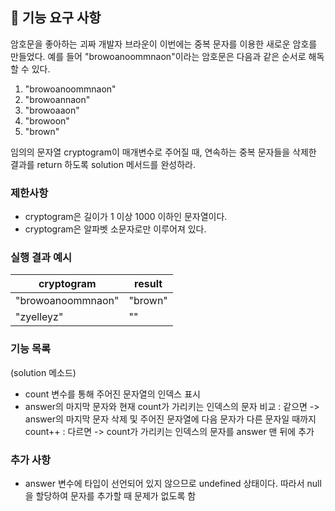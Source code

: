 ## 🚀 기능 요구 사항

암호문을 좋아하는 괴짜 개발자 브라운이 이번에는 중복 문자를 이용한 새로운 암호를 만들었다. 예를 들어 "browoanoommnaon"이라는 암호문은 다음과 같은 순서로 해독할 수 있다.

1. "browoanoommnaon"
2. "browoannaon"
3. "browoaaon"
4. "browoon"
5. "brown"

임의의 문자열 cryptogram이 매개변수로 주어질 때, 연속하는 중복 문자들을 삭제한 결과를 return 하도록 solution 메서드를 완성하라.

### 제한사항

- cryptogram은 길이가 1 이상 1000 이하인 문자열이다.
- cryptogram은 알파벳 소문자로만 이루어져 있다.

### 실행 결과 예시

| cryptogram        | result  |
| ----------------- | ------- |
| "browoanoommnaon" | "brown" |
| "zyelleyz"        | ""      |


### 기능 목록
(solution 메소드)
- count 변수를 통해 주어진 문자열의 인덱스 표시
- answer의 마지막 문자와 현재 count가 가리키는 인덱스의 문자 비교 
: 같으면 -> answer의 마지막 문자 삭제 및 주어진 문자열에 다음 문자가 다른 문자일 때까지 count++
: 다르면 -> count가 가리키는 인덱스의 문자를 answer 맨 뒤에 추가 

### 추가 사항
- answer 변수에 타입이 선언되어 있지 않으므로 undefined 상태이다. 따라서 null을 할당하여 문자를 추가할 때 문제가 없도록 함

